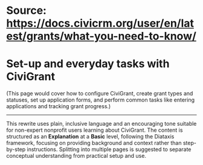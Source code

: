 # Source: https://docs.civicrm.org/user/en/latest/grants/what-you-need-to-know/

# Set-up and everyday tasks with CiviGrant

(This page would cover how to configure CiviGrant, create grant types and statuses, set up application forms, and perform common tasks like entering applications and tracking grant progress.)

---

This rewrite uses plain, inclusive language and an encouraging tone suitable for non-expert nonprofit users learning about CiviGrant. The content is structured as an **Explanation** at a **Basic** level, following the Diataxis framework, focusing on providing background and context rather than step-by-step instructions. Splitting into multiple pages is suggested to separate conceptual understanding from practical setup and use.